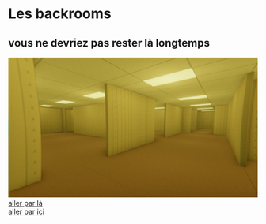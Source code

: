 # Les backrooms
## vous ne devriez pas rester là longtemps
![image du lieu](backrooms.jpg)   
[aller par là](Saucisse.md)   
[aller par ici](GameOver.md)